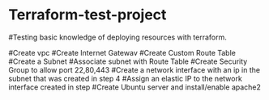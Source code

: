 # Terraform-test-project
#Testing basic knowledge of deploying resources with terraform.


#Create vpc
#Create Internet Gatewav
#Create Custom Route Table
#Create a Subnet
#Associate subnet with Route Table
#Create Security Group to allow port 22,80,443
#Create a network interface with an ip in the subnet that was created in step 4
#Assign an elastic IP to the network interface created in step
#Create Ubuntu server and install/enable apache2
